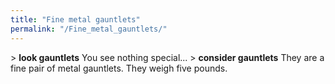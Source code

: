 ```yaml
---
title: "Fine metal gauntlets"
permalink: "/Fine_metal_gauntlets/"
---
```


\> **look gauntlets**
You see nothing special...
\> **consider gauntlets**
They are a fine pair of metal gauntlets.
They weigh five pounds.